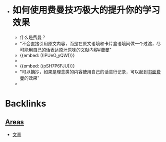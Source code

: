 - # 如何使用费曼技巧极大的提升你的学习效果
    - 什么是费曼？
    - "不会直接引用原文内容，而是在原文语境和卡片盒语境间做一个过渡，尽可能用自己的话表达原汁原味的文献内容#[费曼](<费曼.md>)"
    - {{embed: ((IPUeO_yQW))}}
    - 
    - {{embed: ((pSH7P6FJU))}}
    - "可以摘抄，如果是理念类的内容使用自己的话进行记录，可以起到[书面费曼](<书面费曼.md>)的效果"
    - 

# Backlinks
## [Areas](<Areas.md>)
- [文章](<文章.md>)

